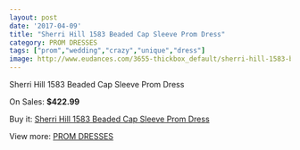 ```yaml
---
layout: post
date: '2017-04-09'
title: "Sherri Hill 1583 Beaded Cap Sleeve Prom Dress"
category: PROM DRESSES
tags: ["prom","wedding","crazy","unique","dress"]
image: http://www.eudances.com/3655-thickbox_default/sherri-hill-1583-beaded-cap-sleeve-prom-dress.jpg
---
```

Sherri Hill 1583 Beaded Cap Sleeve Prom Dress

On Sales: **$422.99**
<a href="https://www.eudances.com/en/prom-dresses/1224-sherri-hill-1583-beaded-cap-sleeve-prom-dress.html"><amp-img layout="responsive" width="600" height="600" src="//www.eudances.com/3655-thickbox_default/sherri-hill-1583-beaded-cap-sleeve-prom-dress.jpg" alt="Sherri Hill 1583 Beaded Cap Sleeve Prom Dress 0" /></a>
<a href="https://www.eudances.com/en/prom-dresses/1224-sherri-hill-1583-beaded-cap-sleeve-prom-dress.html"><amp-img layout="responsive" width="600" height="600" src="//www.eudances.com/3658-thickbox_default/sherri-hill-1583-beaded-cap-sleeve-prom-dress.jpg" alt="Sherri Hill 1583 Beaded Cap Sleeve Prom Dress 1" /></a>
<a href="https://www.eudances.com/en/prom-dresses/1224-sherri-hill-1583-beaded-cap-sleeve-prom-dress.html"><amp-img layout="responsive" width="600" height="600" src="//www.eudances.com/3657-thickbox_default/sherri-hill-1583-beaded-cap-sleeve-prom-dress.jpg" alt="Sherri Hill 1583 Beaded Cap Sleeve Prom Dress 2" /></a>
<a href="https://www.eudances.com/en/prom-dresses/1224-sherri-hill-1583-beaded-cap-sleeve-prom-dress.html"><amp-img layout="responsive" width="600" height="600" src="//www.eudances.com/3656-thickbox_default/sherri-hill-1583-beaded-cap-sleeve-prom-dress.jpg" alt="Sherri Hill 1583 Beaded Cap Sleeve Prom Dress 3" /></a>

Buy it: [Sherri Hill 1583 Beaded Cap Sleeve Prom Dress](https://www.eudances.com/en/prom-dresses/1224-sherri-hill-1583-beaded-cap-sleeve-prom-dress.html "Sherri Hill 1583 Beaded Cap Sleeve Prom Dress")

View more: [PROM DRESSES](https://www.eudances.com/en/13-prom-dresses "PROM DRESSES")